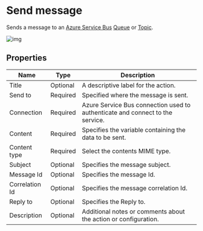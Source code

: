 # Send message

Sends a message to an [Azure Service Bus](https://learn.microsoft.com/en-us/azure/service-bus-messaging/service-bus-messaging-overview) [Queue](https://learn.microsoft.com/en-us/azure/service-bus-messaging/service-bus-queues-topics-subscriptions#queues) or [Topic](https://learn.microsoft.com/en-us/azure/service-bus-messaging/service-bus-queues-topics-subscriptions#topics-and-subscriptions).

![img](https://profitbasedocs.blob.core.windows.net/flowimages/sendmsg.png)

## Properties

| Name           | Type     | Description                                      |
|----------------|----------|--------------------------------------------------|
| Title          | Optional | A descriptive label for the action.			   |
| Send to        | Required | Specified where the message is sent.			   |
| Connection     | Required | Azure Service Bus connection used to authenticate and connect to the service. |
| Content        | Required | Specifies the variable containing the data to be sent. |
| Content type   | Required | Select the contents MIME type.                   |
| Subject        | Optional | Specifies the message subject.				   |
| Message Id     | Optional | Specifies the message Id.                        |
| Correlation Id | Optional | Specifies the message correlation Id.            |
| Reply to       | Optional | Specifies the Reply to.                          |
| Description    | Optional | Additional notes or comments about the action or configuration. |
